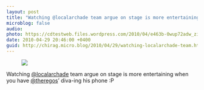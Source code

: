 ```yaml
---
layout: post
title: "Watching @localarchade team argue on stage is more entertaining when you have @theregos’ diva-ing…"
microblog: false
audio: 
photo: https://cdtestweb.files.wordpress.com/2010/04/e463b-0wup72adw_zibbqpk.jpg
date: 2010-04-29 20:46:00 +0400
guid: http://chirag.micro.blog/2010/04/29/watching-localarchade-team.html
---
```

<figure><img src="https://cdtestweb.files.wordpress.com/2010/04/e463b-0wup72adw_zibbqpk.jpg"></figure><p>Watching <a href="http://twitter.com/localarchade" target="_blank">@localarchade</a> team argue on stage is more entertaining when you have <a href="http://twitter.com/theregos" target="_blank">@theregos</a>’ diva-ing his phone :P</p>
